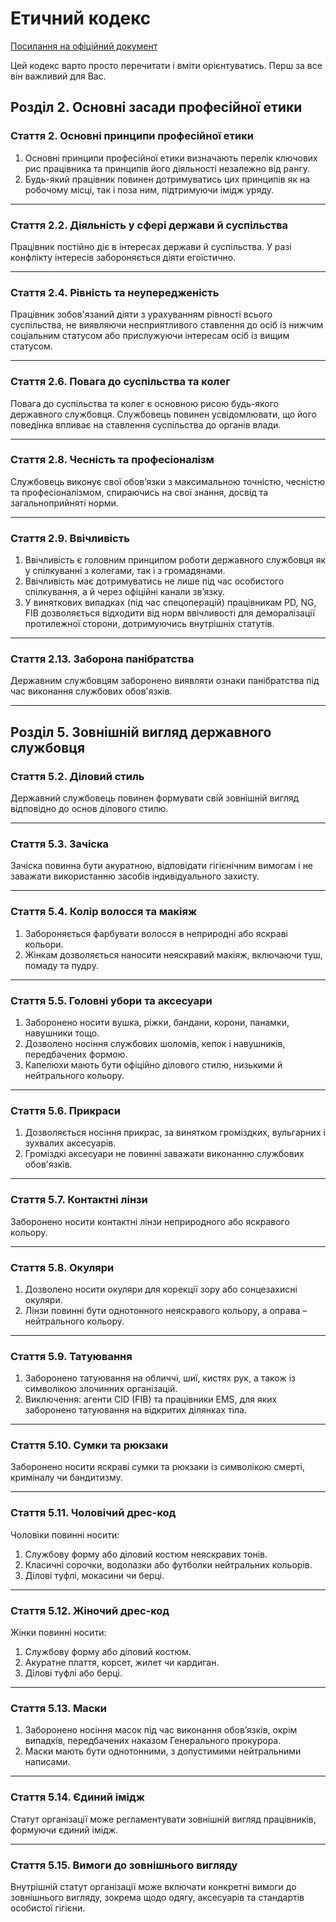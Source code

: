 # Етичний кодекс

[Посилання на офіційний документ](https://forum.quant5.com.ua/index.php?/topic/10-%D0%B5%D1%82%D0%B8%D1%87%D0%BD%D0%B8%D0%B9-%D0%BA%D0%BE%D0%B4%D0%B5%D0%BA%D1%81/#comment-15)

Цей кодекс варто просто перечитати і вміти орієнтуватись. Перш за все він важливий для Вас.


## Розділ 2. Основні засади професійної етики

### Стаття 2. Основні принципи професійної етики
1. Основні принципи професійної етики визначають перелік ключових рис працівника та принципів його діяльності незалежно від рангу.
2. Будь-який працівник повинен дотримуватись цих принципів як на робочому місці, так і поза ним, підтримуючи імідж уряду.

---

### Стаття 2.2. Діяльність у сфері держави й суспільства
Працівник постійно діє в інтересах держави й суспільства. У разі конфлікту інтересів забороняється діяти егоїстично.

---

### Стаття 2.4. Рівність та неупередженість
Працівник зобов'язаний діяти з урахуванням рівності всього суспільства, не виявляючи несприятливого ставлення до осіб із нижчим соціальним статусом або прислужуючи інтересам осіб із вищим статусом.

---

### Стаття 2.6. Повага до суспільства та колег
Повага до суспільства та колег є основною рисою будь-якого державного службовця. Службовець повинен усвідомлювати, що його поведінка впливає на ставлення суспільства до органів влади.

---

### Стаття 2.8. Чесність та професіоналізм
Службовець виконує свої обов’язки з максимальною точністю, чесністю та професіоналізмом, спираючись на свої знання, досвід та загальноприйняті норми.

---

### Стаття 2.9. Ввічливість
1. Ввічливість є головним принципом роботи державного службовця як у спілкуванні з колегами, так і з громадянами.
2. Ввічливість має дотримуватись не лише під час особистого спілкування, а й через офіційні канали зв’язку.
3. У виняткових випадках (під час спецоперацій) працівникам PD, NG, FIB дозволяється відходити від норм ввічливості для деморалізації протилежної сторони, дотримуючись внутрішніх статутів.

---

### Стаття 2.13. Заборона панібратства
Державним службовцям заборонено виявляти ознаки панібратства під час виконання службових обов'язків.

---

## Розділ 5. Зовнішній вигляд державного службовця

### Стаття 5.2. Діловий стиль
Державний службовець повинен формувати свій зовнішній вигляд відповідно до основ ділового стилю.

---

### Стаття 5.3. Зачіска
Зачіска повинна бути акуратною, відповідати гігієнічним вимогам і не заважати використанню засобів індивідуального захисту.

---

### Стаття 5.4. Колір волосся та макіяж
1. Забороняється фарбувати волосся в неприродні або яскраві кольори.
2. Жінкам дозволяється наносити неяскравий макіяж, включаючи туш, помаду та пудру.

---

### Стаття 5.5. Головні убори та аксесуари
1. Заборонено носити вушка, ріжки, бандани, корони, панамки, навушники тощо.
2. Дозволено носіння службових шоломів, кепок і навушників, передбачених формою.
3. Капелюхи мають бути офіційно ділового стилю, низькими й нейтрального кольору.

---

### Стаття 5.6. Прикраси
1. Дозволяється носіння прикрас, за винятком громіздких, вульгарних і зухвалих аксесуарів.
2. Громіздкі аксесуари не повинні заважати виконанню службових обов'язків.

---

### Стаття 5.7. Контактні лінзи
Заборонено носити контактні лінзи неприродного або яскравого кольору.

---

### Стаття 5.8. Окуляри
1. Дозволено носити окуляри для корекції зору або сонцезахисні окуляри.
2. Лінзи повинні бути однотонного неяскравого кольору, а оправа – нейтрального кольору.

---

### Стаття 5.9. Татуювання
1. Заборонено татуювання на обличчі, шиї, кистях рук, а також із символікою злочинних організацій.
2. Виключення: агенти CID (FIB) та працівники EMS, для яких заборонено татуювання на відкритих ділянках тіла.

---

### Стаття 5.10. Сумки та рюкзаки
Заборонено носити яскраві сумки та рюкзаки із символікою смерті, криміналу чи бандитизму.

---

### Стаття 5.11. Чоловічий дрес-код
Чоловіки повинні носити:
1. Службову форму або діловий костюм неяскравих тонів.
2. Класичні сорочки, водолазки або футболки нейтральних кольорів.
3. Ділові туфлі, мокасини чи берці.

---

### Стаття 5.12. Жіночий дрес-код
Жінки повинні носити:
1. Службову форму або діловий костюм.
2. Акуратне плаття, корсет, жилет чи кардиган.
3. Ділові туфлі або берці.

---

### Стаття 5.13. Маски
1. Заборонено носіння масок під час виконання обов’язків, окрім випадків, передбачених наказом Генерального прокурора.
2. Маски мають бути однотонними, з допустимими нейтральними написами.

---

### Стаття 5.14. Єдиний імідж
Статут організації може регламентувати зовнішній вигляд працівників, формуючи єдиний імідж.

---

### Стаття 5.15. Вимоги до зовнішнього вигляду
Внутрішній статут організації може включати конкретні вимоги до зовнішнього вигляду, зокрема щодо одягу, аксесуарів та стандартів особистої гігієни.
